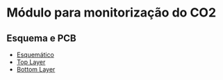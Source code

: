 # Módulo para monitorização do CO2
## Esquema e PCB
- [Esquemático](https://github.com/jpcoelhoATipbDOTpt/MAN4HEALTH/blob/main/Firmware/Arduino/Figures/hardware_arduino.png)
- [Top Layer](https://github.com/jpcoelhoATipbDOTpt/MAN4HEALTH/blob/main/Firmware/Arduino/Figures/hardware_arduino.png)
- [Bottom Layer](https://github.com/jpcoelhoATipbDOTpt/MAN4HEALTH/blob/main/Firmware/Arduino/Figures/hardware_arduino.png)
